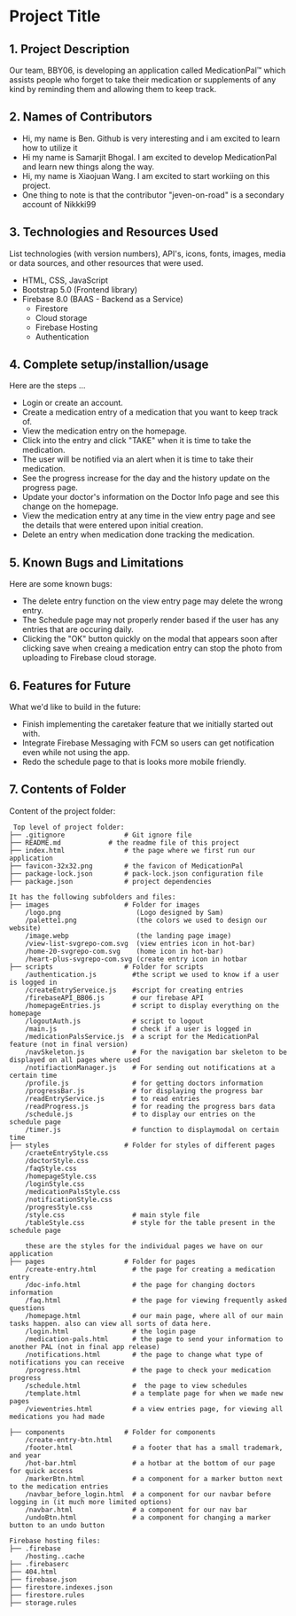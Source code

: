 # Project Title

## 1. Project Description
Our team, BBY06, is developing an application called MedicationPal™ which assists people who forget to take their medication or supplements of any kind by reminding them and allowing them to keep track. 

## 2. Names of Contributors
* Hi, my name is Ben. Github is very interesting and i am excited to learn how to utilize it
* Hi my name is Samarjit Bhogal. I am excited to develop MedicationPal and learn new things along the way.
* Hi, my name is Xiaojuan Wang. I am excited to start workiing on this project.
* One thing to note is that the contributor "jeven-on-road" is a secondary account of Nikkki99
	
## 3. Technologies and Resources Used
List technologies (with version numbers), API's, icons, fonts, images, media or data sources, and other resources that were used.
* HTML, CSS, JavaScript
* Bootstrap 5.0 (Frontend library)
* Firebase 8.0 (BAAS - Backend as a Service)
	* Firestore
 	* Cloud storage
  	* Firebase Hosting
  	* Authentication

## 4. Complete setup/installion/usage
Here are the steps ...
* Login or create an account.
* Create a medication entry of a medication that you want to keep track of.
* View the medication entry on the homepage.
* Click into the entry and click "TAKE" when it is time to take the medication.
* The user will be notified via an alert when it is time to take their medication.
* See the progress increase for the day and the history update on the progress page.
* Update your doctor's information on the Doctor Info page and see this change on the homepage.
* View the medication entry at any time in the view entry page and see the details that were entered upon initial creation.
* Delete an entry when medication done tracking the medication.

## 5. Known Bugs and Limitations
Here are some known bugs:
* The delete entry function on the view entry page may delete the wrong entry.
* The Schedule page may not properly render based if the user has any entries that are occuring daily.
* Clicking the "OK" button quickly on the modal that appears soon after clicking save when creaing a medication entry can stop the photo from uploading to Firebase cloud storage. 

## 6. Features for Future
What we'd like to build in the future:
* Finish implementing the caretaker feature that we initially started out with.
* Integrate Firebase Messaging with FCM so users can get notification even while not using the app.
* Redo the schedule page to that is looks more mobile friendly.
	
## 7. Contents of Folder
Content of the project folder:

```
 Top level of project folder: 
├── .gitignore               # Git ignore file
├── README.md		     # the readme file of this project
├── index.html               # the page where we first run our application
├── favicon-32x32.png        # the favicon of MedicationPal
├── package-lock.json	     # pack-lock.json configuration file
├── package.json             # project dependencies 

It has the following subfolders and files:
├── images                   # Folder for images
	/logo.png                   (Logo designed by Sam)     
	/palette1.png               (the colors we used to design our website)
	/image.webp                 (the landing page image)
	/view-list-svgrepo-com.svg  (view entries icon in hot-bar)
	/home-20-svgrepo-com.svg    (home icon in hot-bar)
	/heart-plus-svgrepo-com.svg (create entry icon in hotbar
├── scripts                  # Folder for scripts
	/authentication.js         #the script we used to know if a user is logged in
	/createEntryServeice.js    #script for creating entries 
	/firebaseAPI_BB06.js       # our firebase API
	/homepageEntries.js        # script to display everything on the homepage
	/logoutAuth.js             # script to logout
	/main.js                   # check if a user is logged in
	/medicationPalsService.js  # a script for the MedicationPal feature (not in final version)
	/navSkeleton.js            # For the navigation bar skeleton to be displayed on all pages where used
	/notifiactionManager.js    # For sending out notifications at a certain time
	/profile.js                # for getting doctors information
	/progressBar.js            # for displaying the progress bar
	/readEntryService.js       # to read entries
	/readProgress.js           # for reading the progress bars data
	/schedule.js               # to display our entries on the schedule page
	/timer.js                  # function to displaymodal on certain time
├── styles                   # Folder for styles of different pages
	/craeteEntryStyle.css
	/doctorStyle.css
	/faqStyle.css
	/homepageStyle.css
	/loginStyle.css
	/medicationPalsStyle.css
	/notificationStyle.css
	/progresStyle.css
	/style.css                 # main style file
	/tableStyle.css            # style for the table present in the schedule page

	these are the styles for the individual pages we have on our application
├── pages                    # Folder for pages
	/create-entry.html         # the page for creating a medication entry
	/doc-info.html             # the page for changing doctors information
	/faq.html                  # the page for viewing frequently asked questions
	/homepage.html             # our main page, where all of our main tasks happen. also can view all sorts of data here.
	/login.html                # the login page
	/medication-pals.html      # the page to send your information to another PAL (not in final app release)
	/notifications.html        # the page to change what type of notifications you can receive
	/progress.html             # the page to check your medication progress
	/schedule.html             #  the page to view schedules
	/template.html             # a template page for when we made new pages
	/viewentries.html          # a view entries page, for viewing all medications you had made

├── components               # Folder for components
	/create-entry-btn.html
	/footer.html               # a footer that has a small trademark, and year
	/hot-bar.html              # a hotbar at the bottom of our page for quick access
	/markerBtn.html            # a component for a marker button next to the medication entries
	/navbar_before_login.html  # a component for our navbar before logging in (it much more limited options)
	/navbar.html               # a component for our nav bar
	/undoBtn.html              # a component for changing a marker button to an undo button

Firebase hosting files: 
├── .firebase
	/hosting..cache
├── .firebaserc
├── 404.html
├── firebase.json
├── firestore.indexes.json
├── firestore.rules
├── storage.rules

```


